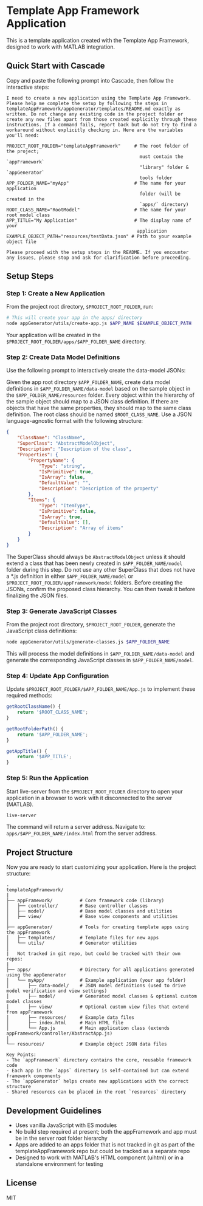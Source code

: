 # Template App Framework Application

This is a template application created with the Template App Framework, designed to work with MATLAB integration.

## Quick Start with Cascade

Copy and paste the following prompt into Cascade, then follow the interactive steps:

```
I need to create a new application using the Template App Framework. Please help me complete the setup by following the steps in templateAppFramework/appGenerator/templates/README.md exactly as written. Do not change any existing code in the project folder or create any new files apart from those created explicitly through these instructions. If a command fails, report back but do not try to find a workaround without explicitly checking in. Here are the variables you'll need:

PROJECT_ROOT_FOLDER="templateAppFramework"     # The root folder of the project;
                                                 must contain the `appFramework`
                                                 "library" folder & `appGenerator`
                                                 tools folder
APP_FOLDER_NAME="myApp"                        # The name for your application
                                                 folder (will be created in the
                                                 `apps/` directory)
ROOT_CLASS_NAME="RootModel"                    # The name for your root model class
APP_TITLE="My Application"                     # The display name of your
                                                application
EXAMPLE_OBJECT_PATH="resources/testData.json" # Path to your example object file

Please proceed with the setup steps in the README. If you encounter any issues, please stop and ask for clarification before proceeding.
```

## Setup Steps

### Step 1: Create a New Application
From the project root directory, `$PROJECT_ROOT_FOLDER`, run:

```bash
# This will create your app in the apps/ directory
node appGenerator/utils/create-app.js $APP_NAME $EXAMPLE_OBJECT_PATH
```

Your application will be created in the `$PROJECT_ROOT_FOLDER/apps/$APP_FOLDER_NAME` directory.

### Step 2: Create Data Model Definitions
Use the following prompt to interactively create the data-model JSONs:

Given the app root directory `$APP_FOLDER_NAME`, create data model definitions in `$APP_FOLDER_NAME/data-model` based on the sample object in the `$APP_FOLDER_NAME/resources` folder. Every object within the hierarchy of the sample object should map to a JSON class definition. If there are objects that have the same properties, they should map to the same class definition. The root class should be named `$ROOT_CLASS_NAME`. Use a JSON language-agnostic format with the following structure:

```json
{
    "ClassName": "ClassName",
    "SuperClass": "AbstractModelObject",
    "Description": "Description of the class",
    "Properties": {
        "PropertyName": {
            "Type": "string",
            "IsPrimitive": true,
            "IsArray": false,
            "DefaultValue": "",
            "Description": "Description of the property"
        },
        "Items": {
            "Type": "ItemType",
            "IsPrimitive": false,
            "IsArray": true,
            "DefaultValue": [],
            "Description": "Array of items"
        }
    }
}
```

The SuperClass should always be `AbstractModelObject` unless it should extend a class that has been newly created in `$APP_FOLDER_NAME/model` folder during this step. Do not use any other SuperClass that does not have a *.js definition in either `$APP_FOLDER_NAME/model` or `$PROJECT_ROOT_FOLDER/appFramework/model` folders. Before creating the JSONs, confirm the proposed class hierarchy. You can then tweak it before finalizing the JSON files.

### Step 3: Generate JavaScript Classes
From the project root directory, `$PROJECT_ROOT_FOLDER`, generate the JavaScript class definitions:

```bash
node appGenerator/utils/generate-classes.js $APP_FOLDER_NAME
```

This will process the model definitions in `$APP_FOLDER_NAME/data-model` and generate the corresponding JavaScript classes in `$APP_FOLDER_NAME/model`.

### Step 4: Update App Configuration
Update `$PROJECT_ROOT_FOLDER/$APP_FOLDER_NAME/App.js` to implement these required methods:

```javascript
getRootClassName() {
    return '$ROOT_CLASS_NAME';
}

getRootFolderPath() {
    return '$APP_FOLDER_NAME';
}

getAppTitle() {
    return '$APP_TITLE';
}
```

### Step 5: Run the Application
Start live-server from the `$PROJECT_ROOT_FOLDER` directory to open your application in a browser to work with it disconnected to the server (MATLAB).

```bash
live-server
```

The command will return a server address. Navigate to: `apps/$APP_FOLDER_NAME/index.html` from the server address.

## Project Structure
Now you are ready to start customizing your application. Here is the project structure:
```
.
templateAppFramework/
|
├── appFramework/          # Core framework code (library)
│   ├── controller/        # Base controller classes
│   ├── model/             # Base model classes and utilities
│   ├── view/              # Base view components and utilities
│
├── appGenerator/          # Tools for creating template apps using the appFramework
│   ├── templates/         # Template files for new apps
│   └── utils/             # Generator utilities
│
|   Not tracked in git repo, but could be tracked with their own repos:
|
├── apps/                  # Directory for all applications generated using the appGenerator
│   └── myApp/             # Example application (your app folder)
│       ├── data-model/    # JSON model definitions (used to drive model verification and view settings)
│       ├── model/         # Generated model classes & optional custom model classes
│       ├── view/          # Optional custom view files that extend from appFramework
│       ├── resources/     # Example data files
│       ├── index.html     # Main HTML file
│       └── App.js         # Main application class (extends appFramework/controller/AbstractApp.js)
│
└── resources/             # Example object JSON data files

Key Points:
- The `appFramework` directory contains the core, reusable framework code
- Each app in the `apps` directory is self-contained but can extend framework components
- The `appGenerator` helps create new applications with the correct structure
- Shared resources can be placed in the root `resources` directory
```

## Development Guidelines

- Uses vanilla JavaScript with ES modules
- No build step required at present; both the appFramework and app must be in the server root folder hierarchy
- Apps are added to an apps folder that is not tracked in git as part of the templateAppFramework repo but could be tracked as a separate repo
- Designed to work with MATLAB's HTML component (uihtml) or in a standalone environment for testing

## License

MIT
